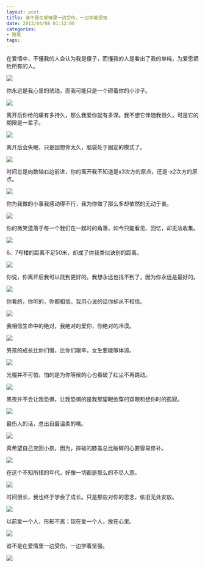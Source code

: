 ```yaml
---
layout: post
title: 谁不是在爱情里一边受伤，一边学着坚强
date: 2013/04/08 01:12:00
categories: 
- 随笔
tags: 
---
```


在爱情中，不懂我的人会认为我是傻子，而懂我的人是看出了我的单纯，为爱愿牺牲所有的人。

![](http://file3.u148.net/2012/11/images/jian/64992121201211150711381594110419612_019.jpg)

你永远是我心里的琥珀，而我可能只是一个碍着你的小沙子。

![](http://file3.u148.net/2012/11/images/jian/64992121201211150711381594110419612_018.jpg)

离开后你给的痛有多持久，那么我爱你就有多深。我不想它伴随我很久，可是它的期限是一辈子。

![](http://file3.u148.net/2012/11/images/jian/64992121201211150711381594110419612_017.jpg)

离开后会失眠，只是因想你太久，脑袋处于固定的模式了。

![](http://file3.u148.net/2012/11/images/jian/64992121201211150711381594110419612_016.jpg)

时间总是向数轴右边前进，你的离开我不知道是x3次方的原点，还是-x2次方的原点。

![](http://file3.u148.net/2012/11/images/jian/64992121201211150711381594110419612_015.jpg)

你为我做的小事我感动得不行，我为你做了那么多却依然的无动于衷。

![](http://file3.u148.net/2012/11/images/jian/64992121201211150711381594110419612_014.jpg)

你的微笑遗落于每一个我们在一起时的角落，如今只能看见、回忆，却无法收集。

![](http://file3.u148.net/2012/11/images/jian/64992121201211150711381594110419612_013.jpg)

6、7号楼的距离不足50米，却成了你我类似诀别的距离。

![](http://file3.u148.net/2012/11/images/jian/64992121201211150711381594110419612_012.jpg)

你说，你离开后我可以找到更好的。我想永远也找不到了，因为你永远是最好的。

![](http://file3.u148.net/2012/11/images/jian/64992121201211150711381594110419612_011.jpg)

你看的，你听的，你都相信。我用心说的话你却从不相信。

![](http://file3.u148.net/2012/11/images/jian/64992121201211150711381594110419612_010.jpg)

我相信生命中的绝对，我绝对的爱你，你绝对的冷漠。

![](http://file3.u148.net/2012/11/images/jian/64992121201211150711381594110419612_009.jpg)

男孩的成长比你们慢，比你们艰辛，女生要能够体谅。

![](http://file3.u148.net/2012/11/images/jian/64992121201211150711381594110419612_008.jpg)

光棍并不可怕，怕的是为你等候的心也看破了红尘不再跳动。

![](http://file3.u148.net/2012/11/images/jian/64992121201211150711381594110419612_007.jpg)

黑夜并不会让我恐惧，让我恐惧的是我那望眼欲穿的双眼和想你时的孤寂。

![](http://file3.u148.net/2012/11/images/jian/64992121201211150711381594110419612_006.jpg)

最伤人的话，总出自最温柔的嘴。

![](http://file3.u148.net/2012/11/images/jian/64992121201211150711381594110419612_005.jpg)

真希望自己变回小孩，因为，摔破的膝盖总比破碎的心要容易修补。

![](http://file3.u148.net/2012/11/images/jian/64992121201211150711381594110419612_004.jpg)

在这个不知所措的年代，好像一切都是那么的不尽人意。

![](http://file3.u148.net/2012/11/images/jian/64992121201211150711381594110419612_003.jpg)

时间很长，我也终于学会了成长。只是那些对你的思念，依旧无处安放。

![](http://file3.u148.net/2012/11/images/jian/64992121201211150711381594110419612_002.jpg)

以前爱一个人，形影不离；现在爱一个人，放在心里。

![](http://file3.u148.net/2012/11/images/jian/64992121201211150711381594110419612_001.jpg)

谁不是在爱情里一边受伤，一边学着坚强。

![](http://file3.u148.net/2012/11/images/jian/64992121201211150711381594110419612_000.jpg)

